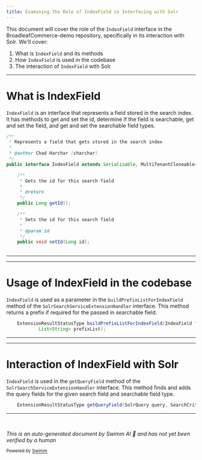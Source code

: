 ```yaml
---
title: Examining the Role of IndexField in Interfacing with Solr
---
```

This document will cover the role of the `IndexField` interface in the BroadleafCommerce-demo repository, specifically in its interaction with Solr. We'll cover:

1. What is `IndexField` and its methods
2. How `IndexField` is used in the codebase
3. The interaction of `IndexField` with Solr

<SwmSnippet path="/core/broadleaf-framework/src/main/java/org/broadleafcommerce/core/search/domain/IndexField.java" line="25">

---

# What is IndexField

`IndexField` is an interface that represents a field stored in the search index. It has methods to get and set the id, determine if the field is searchable, get and set the field, and get and set the searchable field types.

```java
/**
 * Represents a field that gets stored in the search index
 * 
 * @author Chad Harchar (charchar)
 */
public interface IndexField extends Serializable, MultiTenantCloneable<IndexField>  {

    /**
     * Gets the id for this search field
     *
     * @return
     */
    public Long getId();

    /**
     * Sets the id for this search field
     *
     * @param id
     */
    public void setId(Long id);
    
```

---

</SwmSnippet>

<SwmSnippet path="/core/broadleaf-framework/src/main/java/org/broadleafcommerce/core/search/service/solr/SolrSearchServiceExtensionHandler.java" line="48">

---

# Usage of IndexField in the codebase

`IndexField` is used as a parameter in the `buildPrefixListForIndexField` method of the `SolrSearchServiceExtensionHandler` interface. This method returns a prefix if required for the passed in searchable field.

```java
    ExtensionResultStatusType buildPrefixListForIndexField(IndexField field, FieldType fieldType,
            List<String> prefixList);
```

---

</SwmSnippet>

<SwmSnippet path="/core/broadleaf-framework/src/main/java/org/broadleafcommerce/core/search/service/solr/SolrSearchServiceExtensionHandler.java" line="112">

---

# Interaction of IndexField with Solr

`IndexField` is used in the `getQueryField` method of the `SolrSearchServiceExtensionHandler` interface. This method finds and adds the query fields for the given search field and searchable field type.

```java
    ExtensionResultStatusType getQueryField(SolrQuery query, SearchCriteria searchCriteria, IndexFieldType indexFieldType, ExtensionResultHolder<List<String>> queryFieldsResult);

```

---

</SwmSnippet>

&nbsp;

*This is an auto-generated document by Swimm AI 🌊 and has not yet been verified by a human*

<SwmMeta version="3.0.0" repo-id="Z2l0aHViJTNBJTNBQnJvYWRsZWFmQ29tbWVyY2UtZGVtbyUzQSUzQWdpbGFkbmF2b3Q=" repo-name="BroadleafCommerce-demo" doc-type="follow-up"><sup>Powered by [Swimm](/)</sup></SwmMeta>
